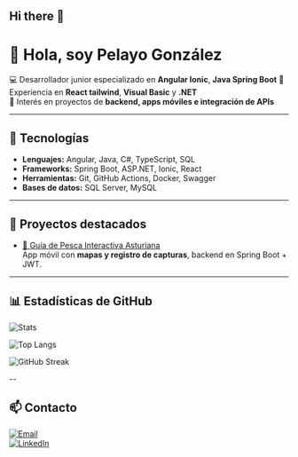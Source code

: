 ## Hi there 👋

# 👋 Hola, soy Pelayo González
💻 Desarrollador junior especializado en **Angular Ionic**, **Java Spring Boot** 
📱 Experiencia en **React tailwind**, **Visual Basic** y **.NET**  
🎯 Interés en proyectos de **backend, apps móviles e integración de APIs**  

---

## 🚀 Tecnologías
- **Lenguajes:** Angular, Java, C#, TypeScript, SQL  
- **Frameworks:** Spring Boot, ASP.NET, Ionic, React  
- **Herramientas:** Git, GitHub Actions, Docker, Swagger  
- **Bases de datos:** SQL Server, MySQL  

---

## 📌 Proyectos destacados
- [📍 Guía de Pesca Interactiva Asturiana](https://github.com/tuUsuario/guia-pesca)  
  App móvil con **mapas y registro de capturas**, backend en Spring Boot + JWT.  

---

## 📊 Estadísticas de GitHub

![Stats](https://github-readme-stats.vercel.app/api?username=pelayrgr12&show_icons=true&theme=tokyonight)  

![Top Langs](https://github-readme-stats.vercel.app/api/top-langs/?username=pelayrgr12&hide=html,css,scss&layout=compact&theme=tokyonight&langs_count=10)

![GitHub Streak](https://streak-stats.demolab.com?user=pelayrgr12&theme=tokyonight)

--

## 📫 Contacto
[![Email](https://img.shields.io/badge/Email-pelayogonzalez.r%40gmail.com-red?style=flat-square&logo=gmail)](mailto:pelayogonzalez.r@gmail.com)  
[![LinkedIn](https://img.shields.io/badge/LinkedIn-Pelayo%20González-blue?style=flat-square&logo=linkedin)](https://www.linkedin.com/in/pelayoglezrodr/)
